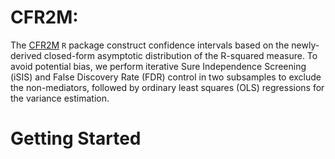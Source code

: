 CFR2M:
================

The [CFR2M](https://github.com/zhichaoxu04/CFR2M) `R` package construct confidence intervals based on the newly-derived closed-form asymptotic distribution of the R-squared measure.
To avoid potential bias, we perform iterative Sure Independence Screening (iSIS) and False Discovery Rate (FDR) control in two subsamples to exclude the non-mediators, followed by ordinary least squares (OLS) regressions for the variance estimation.

# Getting Started
